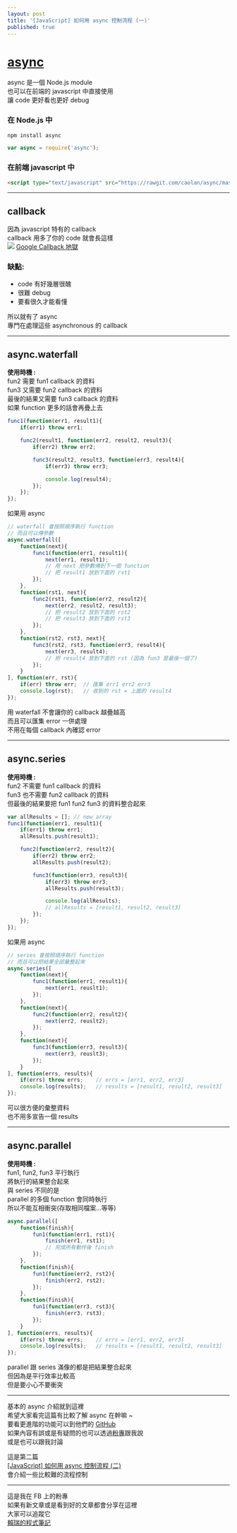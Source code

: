 ```yaml
---
layout: post
title: '[JavaScript] 如何用 async 控制流程 (一)'
published: true
---
```


# [async](https://github.com/caolan/async)
async 是一個 Node.js module<br>
也可以在前端的 javascript 中直接使用<br>
讓 code 更好看也更好 debug

### 在 Node.js 中
```bash
npm install async
```
```js
var async = require('async');
```

### 在前端 javascript 中
```html
<script type="text/javascript" src="https://rawgit.com/caolan/async/master/dist/async.min.js"></script>
```

---

## callback
因為 javascript 特有的 callback<br>
callback 用多了你的 code 就會長這樣<br>
![](https://pbs.twimg.com/media/CbHuC7nWIAUOiOS.png)
[Google Callback 地獄](https://www.google.com.tw/search?tbm=isch&sa=1&q=callback+%E5%9C%B0%E7%8D%84)

### 缺點:
- code 有好幾層很醜
- 很難 debug
- 要看很久才能看懂

所以就有了 async<br>
專門在處理這些 asynchronous 的 callback<br>

---

## async.waterfall
<b>使用時機 :</b><br>
fun2 需要 fun1 callback 的資料<br>
fun3 又需要 fun2 callback 的資料<br>
最後的結果又需要 fun3 callback 的資料<br>
如果 function 更多的話會再疊上去<br>

```js
func1(function(err1, result1){
    if(err1) throw err1;

    func2(result1, function(err2, result2, result3){
        if(err2) throw err2;

        func3(result2, result3, function(err3, result4){
            if(err3) throw err3;

            console.log(result4);
        });
    });
});
```

如果用 async<br>

```js
// waterfall 會按照順序執行 function
// 而且可以傳參數
async.waterfall([
    function(next){
        func1(function(err1, result1){
            next(err1, result1);
            // 用 next 把參數傳到下一個 function
            // 把 result1 放到下面的 rst1
        });
    },
    function(rst1, next){
        func2(rst1, function(err2, result2){
            next(err2, result2, result3);
            // 把 result2 放到下面的 rst2
            // 把 result3 放到下面的 rst3
        });
    },
    function(rst2, rst3, next){
        func3(rst2, rst3, function(err3, result4){
            next(err3, result4);
            // 把 result4 放到下面的 rst (因為 fun3 是最後一個了)
        });
    }
], function(err, rst){
    if(err) throw err;  // 匯集 err1 err2 err3
    console.log(rst);   // 收到的 rst = 上面的 result4
});
```

用 waterfall 不會讓你的 callback 越疊越高<br>
而且可以匯集 error 一併處理<br>
不用在每個 callback 內確認 error<br>

---

## async.series
<b>使用時機 :</b><br>
fun2 不需要 fun1 callback 的資料<br>
fun3 也不需要 fun2 callback 的資料<br>
但最後的結果要把 fun1 fun2 fun3 的資料整合起來<br>

```js
var allResults = []; // new array
func1(function(err1, result1){
    if(err1) throw err1;
    allResults.push(result1);

    func2(function(err2, result2){
        if(err2) throw err2;
        allResults.push(result2);

        func3(function(err3, result3){
            if(err3) throw err3;
            allResults.push(result3);

            console.log(allResults);
            // allResults = [result1, result2, result3]
        });
    });
});
```

如果用 async<br>

```js
// series 會按照順序執行 function
// 而且可以把結果全部彙整起來
async.series([
    function(next){
        func1(function(err1, result1){
            next(err1, reuslt1);
        });
    },
    function(next){
        func2(function(err2, result2){
            next(err2, reuslt2);
        });
    },
    function(next){
        func3(function(err3, result3){
            next(err3, reuslt3);
        });
    }
], function(errs, results){
    if(errs) throw errs;    // errs = [err1, err2, err3]
    console.log(results);   // results = [result1, result2, result3]
});
```

可以很方便的彙整資料<br>
也不用多宣告一個 results<br>

---

## async.parallel
<b>使用時機 :</b><br>
fun1, fun2, fun3 平行執行<br>
將執行的結果整合起來<br>
與 series 不同的是<br>
parallel 的多個 function 會同時執行<br>
所以不能互相衝突(存取相同檔案...等等)<br>

```js
async.parallel([
    function(finish){
        fun1(function(err1, rst1){
            finish(err1, rst1);
            // 完成所有動作後 finish
        });
    },
    function(finish){
        fun1(function(err2, rst2){
            finish(err2, rst2);
        });
    },
    function(finish){
        fun1(function(err3, rst3){
            finish(err3, rst3);
        });
    }
], function(errs, results){
    if(errs) throw errs;    // errs = [err1, err2, err3]
    console.log(results);   // results = [result1, result2, result3]
});
```

parallel 跟 series 滿像的都是把結果整合起來<br>
但因為是平行效率比較高<br>
但是要小心不要衝突<br>

---

基本的 async 介紹就到這裡<br>
希望大家看完這篇有比較了解 async 在幹嘛 ~<br>
要看更進階的功能可以到他們的 [GitHub](https://github.com/caolan/async)<br>
如果內容有誤或是有疑問的也可以透過[粉專](https://www.facebook.com/賴瑞的程式筆記-1755838524703270/)跟我說<br>
或是也可以跟我討論<br>

這是第二篇<br>
[[JavaScript] 如何用 async 控制流程 (二)](../../../../2016/06/01/async2/)<br>
會介紹一些比較難的流程控制<br>

---
這是我在 FB 上的粉專<br>
如果有新文章或是看到好的文章都會分享在這裡<br>
大家可以追蹤它<br>
[賴瑞的程式筆記](https://www.facebook.com/賴瑞的程式筆記-1755838524703270/)<br>

